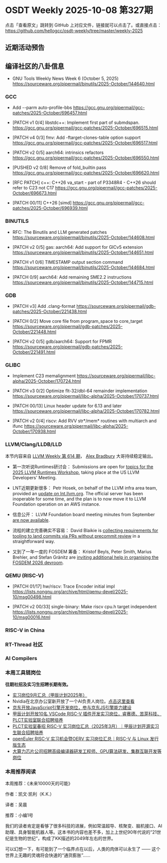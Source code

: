 # OSDT Weekly 2025-10-08 第327期

点击「查看原文」跳转到 GitHub 上对应文件，链接就可以点击了。或直接点击：
https://github.com/hellogcc/osdt-weekly/tree/master/weekly-2025

## 近期活动预告

## 编译社区的八卦信息

- GNU Tools Weekly News Week 6 (October 5, 2025)
  https://sourceware.org/pipermail/binutils/2025-October/144640.html

### GCC

- Add --parm auto-profile-bbs
  https://gcc.gnu.org/pipermail/gcc-patches/2025-October/696457.html

- [PATCH v1 0/4] libstdc++: Implement first part of submdspan.
  https://gcc.gnu.org/pipermail/gcc-patches/2025-October/696515.html

- [PATCH v4 0/3] fmv: Add -ftarget-clones-table option support
  https://gcc.gnu.org/pipermail/gcc-patches/2025-October/696517.html

- [PATCH v2 0/5] aarch64: intrinsics refactors
  https://gcc.gnu.org/pipermail/gcc-patches/2025-October/696550.html

- [PUSHED v2 0/8] Remove of fold_builtin pass
  https://gcc.gnu.org/pipermail/gcc-patches/2025-October/696620.html

- [RFC PATCH] c++: C++26 va_start - part of P3348R4 - C++26 should refer to C23 not C17
  https://gcc.gnu.org/pipermail/gcc-patches/2025-October/696673.html

- [PATCH 00/11] C++26 [simd]
  https://gcc.gnu.org/pipermail/gcc-patches/2025-October/696939.html

### BINUTILS

- RFC: The Binutils and LLM generated patches
  https://sourceware.org/pipermail/binutils/2025-October/144608.html

- [PATCH v2 0/5] gas: aarch64: Add support for GICv5 extension
  https://sourceware.org/pipermail/binutils/2025-October/144651.html

- [PATCH v1 0/6] TIMESTAMP output section command
  https://sourceware.org/pipermail/binutils/2025-October/144684.html

- [PATCH 0/9] aarch64: Add remaining SME2.2 instructions
  https://sourceware.org/pipermail/binutils/2025-October/144715.html

### GDB

- [PATCH v3] Add .clang-format
  https://sourceware.org/pipermail/gdb-patches/2025-October/221438.html

- [PATCH 0/2] Move core file from program_space to core_target
  https://sourceware.org/pipermail/gdb-patches/2025-October/221448.html

- [PATCH v2 0/5] gdb/aarch64: Support for FPMR
  https://sourceware.org/pipermail/gdb-patches/2025-October/221491.html

### GLIBC

- Implement C23 memalignment
  https://sourceware.org/pipermail/libc-alpha/2025-October/170724.html

- [PATCH v3 0/2] Optimize flt-32/dbl-64 remainder implementation
  https://sourceware.org/pipermail/libc-alpha/2025-October/170737.html

- [PATCH 00/13] Linux header update for 6.13 and later
  https://sourceware.org/pipermail/libc-alpha/2025-October/170782.html

- [PATCH v2 0/4] riscv: Add RVV str*/mem* routines with multiarch and ifunc
  https://sourceware.org/pipermail/libc-alpha/2025-October/170938.html

### LLVM/Clang/LLDB/LLD

本节内容来自 [LLVM Weekly 第 614 期](http://llvmweekly.org/issue/614)，
[Alex Bradbury](https://www.linkedin.com/in/alex-bradbury/) 大哥持续稳定输出。

* 第一次听说Runtimes研讨会： Submissions are open for [topics for the 2025 LLVM Runtimes Workshop](https://discourse.llvm.org/t/2025-llvm-runtimes-workshop/88471), taking place at the US LLVM Developers' Meeting.

* LNT近期更新很多： Petr Hosek, on behalf of the LLVM infra area team, provided an [update on lnt.llvm.org](https://discourse.llvm.org/t/status-of-lnt-llvm-org/88480).  The official server has been inoperable for some time, and the plan is to now move it to LLVM Foundation operation on an AWS instance.

* 信息公开： LLVM Foundation board meeting minutes from September [are now available](https://discourse.llvm.org/t/board-meeting-minutes-sept-5-2025/88495).

* 流程的建立完善确实不容易： David Blaikie is [collecting requirements for tooling to land commits via PRs without precommit review](https://discourse.llvm.org/t/tooling-for-prs-without-precommit-review/88489) in a straightforward way.

* 又到了一年一度的 FOSDEM 筹备： Kristof Beyls, Peter Smith, Marius Brehler, and Stefan Gränitz are [inviting additional help in organising the FOSDEM 2026 devroom](https://discourse.llvm.org/t/helping-with-the-organisation-of-the-fosdem-2026-llvm-dev-room/88448).

### QEMU (RISC-V)

- [PATCH 01/17] hw/riscv: Trace Encoder initial impl
  https://lists.nongnu.org/archive/html/qemu-devel/2025-10/msg00498.html

- [PATCH v2 00/33] single-binary: Make riscv cpu.h target independent
  https://lists.nongnu.org/archive/html/qemu-devel/2025-10/msg00016.html

### RISC-V in China

### RT-Thread 社区

### AI Compilers

### 本周工具链岗位

**往期社招及实习生招聘长期有效。**

- [实习岗位9月汇总（甲辰计划2025年）](https://mp.weixin.qq.com/s/WgyuFcFQD8ZIBcbTMFP3Mw)
- Nvidia在北京办公室新开放了一个AI负责人岗位。[点击这里查看](https://nvidia.wd5.myworkdayjobs.com/en-US/NVIDIAExternalCareerSite/details/Product-Manager---Open-Models_JR2003771-1)
- [京东开放JavaScript引擎开发岗位，参与京东JS引擎能力建设](https://mp.weixin.qq.com/s/x8jk327-2ORgEDNritYkAQ)
- [甲辰计划开放10名 VSCode RISC-V 插件开发实习岗位，睿赛德、苦芽科技、PLCT实验室联合招聘培养](https://mp.weixin.qq.com/s/zbMmsuAb3_XwBByTdKYM-Q)
- [PLCT实验室春招 RISC-V 实习岗位汇总（2025年3月）｜甲辰计划开源实习生联合招聘培养](https://mp.weixin.qq.com/s/no5v_YeGI3LUE7mYv5wUpQ)
- [openEuler RISC-V 实习机会暨OERV 实习岗位汇总｜RISC-V 与 Linux 发行版生态](https://mp.weixin.qq.com/s/87XEhORtte_iTTZqjinX2g)
- [大算力芯片公司招聘高级编译器研发工程师、GPU算法研发、集群互联开发等岗位](https://mp.weixin.qq.com/s/ONoNJ5jZmL794AdtlHrDuQ)

### 本周推荐阅读

本周推荐：《未来10000天的可能》

作者：凯文·凯利（K.K.）

译者：吴晨

推荐：小编1号

我们的读者肯定是看够了很多科技的进展，例如常温超导、核聚变、脑机接口、AI助理、具身智能机器人等。这本书的内容也差不多，加上上世纪90年代说的“21世纪是生物的世纪”，构成了KK描述的2049年左右的世界。

可以幻想一下，有可能到了一个临界点在以后，人类的肉体可以永生了 —— 这个世界上无趣的灵魂将会快速的“通货膨胀”……

